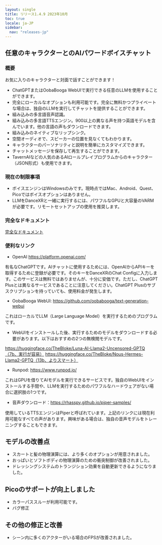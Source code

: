 ```yaml
---
layout: single
title: リリース1.4.9 2023年10月
toc: true
locale: ja-JP
sidebar:
  nav: "releases-jp"
---
```

## 任意のキャラクターとのAIパワードボイスチャット
### 概要
お気に入りのキャラクターと対面で話すことができます！
* ChatGPTまたはOobaBooga WebUIで実行できる任意のLLMを使用することができます。
* 完全にローカルなオプションも利用可能です。完全に無料かつプライベートな場合は、独自のLLMを実行してチャットを提供することができます。
* 組み込みの多言語音声認識。
* 組み込みの多言語TTSエンジン。900以上の異なる声を持つ英語モデルを含んでいます。他の言語の声もダウンロードできます。
* 組み込みのネイティブなリップシンク。
* 空間オーディオで、スピーカーの位置を見なくてもわかります。
* キャラクターのパーソナリティと説明を簡単にカスタマイズできます。
* チャットメッセージを保存して再生することができます。
* TavernAIなどの人気のあるAIロールプレイプログラムからのキャラクター（JSON形式）も使用できます。

### 現在の制限事項
* ボイスエンジンはWindowsのみです。現時点ではMac、Android、Quest、Picoではボイスオプションはありません。
* LLMをDanceXRと一緒に実行するには、パワフルなGPUと大容量のVARMが必要です。リモートセットアップの使用を推奨します。

### 完全なドキュメント
[完全なドキュメント](../ai_chat)

### 便利なリンク

* OpenAI https://platform.openai.com/

有名なChatGPTです。AIチャットに使用するためには、OpenAIからAPIキーを取得するために登録が必要です。そのキーをDanceXRのChat Configに入力します。このサービスは無料ではありませんが、十分に安価です。ただし、ChatGPT Plusとは異なるサービスであることに注意してください。ChatGPT Plusのサブスクリプションを持っていても、使用料金が発生します。

* OobaBooga WebUI: https://github.com/oobabooga/text-generation-webui

これはローカルでLLM（Large Language Model）を実行するためのプログラムです。

* WebUIをインストールした後、実行するためのモデルをダウンロードする必要があります。以下はおすすめの2つの無検閲モデルです。

https://huggingface.co/TheBloke/Luna-AI-Llama2-Uncensored-GPTQ（7b、実行が容易）
https://huggingface.co/TheBloke/Nous-Hermes-Llama2-GPTQ（13b、よりスマート）

* Runpod: https://www.runpod.io/

これはGPUを借りてAIモデルを実行できるサービスです。独自のWebUIをインストールする手間や、LLMを実行するためのパワフルなハードウェアがない場合に選択肢の1つです。

* 音声ダウンロード：https://rhasspy.github.io/piper-samples/

使用しているTTSエンジンはPiperと呼ばれています。上記のリンクには現在利用可能なすべての声があります。興味がある場合は、独自の音声モデルをトレーニングすることもできます。

## モデルの改善点
* スカートと髪の物理演算には、より多くのオプションが用意されました。
* おっぱいとソフトボディの物理演算のための衝突制御が改善されました。
* ドレッシングシステムのトランジション効果を自動更新できるようになりました。

## Picoのサポートが向上しました
* カラーパススルーが利用可能です。
* バグ修正

## その他の修正と改善
* シーン内に多くのアクターがいる場合のFPSが改善されました。